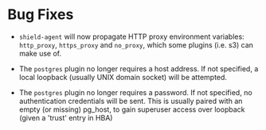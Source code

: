 # Bug Fixes

- `shield-agent` will now propagate HTTP proxy environment
  variables: `http_proxy`, `https_proxy` and `no_proxy`, which
  some plugins (i.e. s3) can make use of.

- The `postgres` plugin no longer requires a host address.  If not
  specified, a local loopback (usually UNIX domain socket) will be
  attempted.

- The `postgres` plugin no longer requires a password.  If not
  specified, no authentication credentials will be sent.  This is
  usually paired with an empty (or missing) pg_host, to gain
  superuser access over loopback (given a 'trust' entry in HBA)
